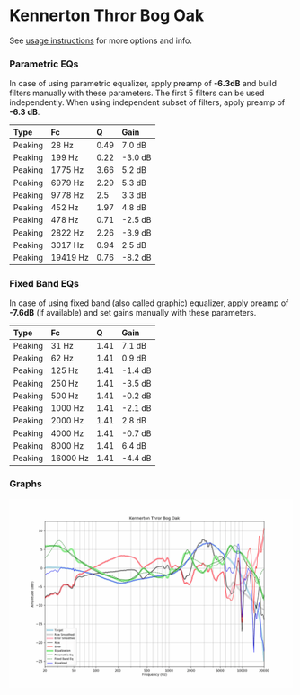 # Kennerton Thror Bog Oak
See [usage instructions](https://github.com/jaakkopasanen/AutoEq#usage) for more options and info.

### Parametric EQs
In case of using parametric equalizer, apply preamp of **-6.3dB** and build filters manually
with these parameters. The first 5 filters can be used independently.
When using independent subset of filters, apply preamp of **-6.3 dB**.

| Type    | Fc       |    Q | Gain    |
|:--------|:---------|:-----|:--------|
| Peaking | 28 Hz    | 0.49 | 7.0 dB  |
| Peaking | 199 Hz   | 0.22 | -3.0 dB |
| Peaking | 1775 Hz  | 3.66 | 5.2 dB  |
| Peaking | 6979 Hz  | 2.29 | 5.3 dB  |
| Peaking | 9778 Hz  | 2.5  | 3.3 dB  |
| Peaking | 452 Hz   | 1.97 | 4.8 dB  |
| Peaking | 478 Hz   | 0.71 | -2.5 dB |
| Peaking | 2822 Hz  | 2.26 | -3.9 dB |
| Peaking | 3017 Hz  | 0.94 | 2.5 dB  |
| Peaking | 19419 Hz | 0.76 | -8.2 dB |

### Fixed Band EQs
In case of using fixed band (also called graphic) equalizer, apply preamp of **-7.6dB**
(if available) and set gains manually with these parameters.

| Type    | Fc       |    Q | Gain    |
|:--------|:---------|:-----|:--------|
| Peaking | 31 Hz    | 1.41 | 7.1 dB  |
| Peaking | 62 Hz    | 1.41 | 0.9 dB  |
| Peaking | 125 Hz   | 1.41 | -1.4 dB |
| Peaking | 250 Hz   | 1.41 | -3.5 dB |
| Peaking | 500 Hz   | 1.41 | -0.2 dB |
| Peaking | 1000 Hz  | 1.41 | -2.1 dB |
| Peaking | 2000 Hz  | 1.41 | 2.8 dB  |
| Peaking | 4000 Hz  | 1.41 | -0.7 dB |
| Peaking | 8000 Hz  | 1.41 | 6.4 dB  |
| Peaking | 16000 Hz | 1.41 | -4.4 dB |

### Graphs
![](./Kennerton%20Thror%20Bog%20Oak.png)